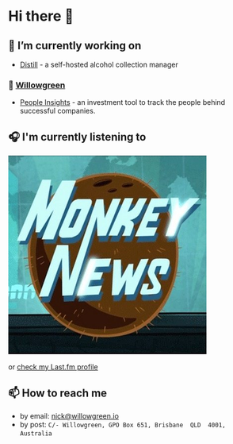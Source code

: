 # Hi there 👋

## 🔭 I’m currently working on
- [Distill](https://github.com/quelixir/distill) - a self-hosted alcohol collection manager

### 🌿 [Willowgreen](https://willowgreen.io)
- [People Insights](https://willowgreen.io/peopleinsights) - an investment tool to track the people behind successful companies.


## 🎧 I'm currently listening to
[![Monkey News](https://github.com/quelixir/quelixir/raw/master/MonkeyNews.jpg)](#)

or [check my Last.fm profile](https://www.last.fm/user/quelixir)


## 📫 How to reach me
- by email: [nick@willowgreen.io](mailto:nick@willowgreen.io)
- by post: `C/- Willowgreen, GPO Box 651, Brisbane  QLD  4001, Australia`

